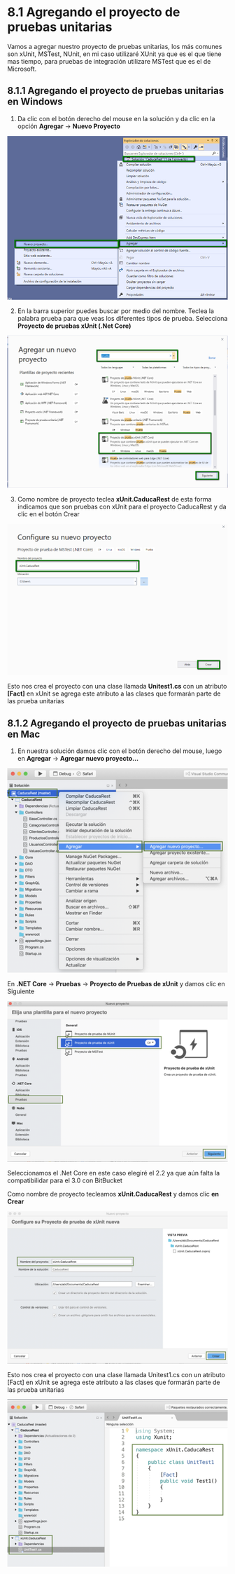 # 8.1 Agregando el proyecto de pruebas unitarias

Vamos a agregar nuestro proyecto de pruebas unitarias, los más comunes son xUnit, MSTest, NUnit, en mi caso utilizaré XUnit ya que es el que tiene mas tiempo, para pruebas de integración utilizare MSTest que es el de Microsoft.

## 8.1.1 Agregando el proyecto de pruebas unitarias en Windows

1. Da clic con el botón derecho del mouse en la solución y da clic en la opción **Agregar** -&gt; **Nuevo Proyecto**

![](../.gitbook/assets/image%20%2862%29.png)

2. En la barra superior puedes buscar por medio del nombre. Teclea la palabra prueba para que veas los diferentes tipos de prueba. Selecciona **Proyecto de pruebas xUnit \(.Net Core\)**

![](../.gitbook/assets/image%20%28148%29.png)

3. Como nombre de proyecto teclea **xUnit.CaducaRest** de esta forma indicamos que son pruebas con xUnit para el proyecto CaducaRest y da clic en el botón Crear

![](../.gitbook/assets/image%20%28263%29.png)

Esto nos crea el proyecto con una clase llamada **Unitest1.cs** con un atributo **\[Fact\]** en xUnit se agrega este atributo a las clases que formarán parte de las prueba unitarias

## 8.1.2 Agregando el proyecto de pruebas unitarias en Mac

1. En nuestra solución damos clic con el botón derecho del mouse, luego en **Agregar** -&gt; **Agregar nuevo proyecto...**

![](../.gitbook/assets/image%20%28112%29.png)

En **.NET Core** -&gt; **Pruebas** -&gt; **Proyecto de Pruebas de xUnit** y damos clic en Siguiente

![](../.gitbook/assets/image%20%28244%29.png)

Seleccionamos el .Net Core en este caso elegiré el 2.2 ya que aún falta la compatibilidar para el 3.0 con BitBucket

Como nombre de proyecto tecleamos **xUnit.CaducaRest** y damos clic **en Crear**

![](../.gitbook/assets/image%20%28123%29.png)

Esto nos crea el proyecto con una clase llamada Unitest1.cs con un atributo \[Fact\] en xUnit se agrega este atributo a las clases que formarán parte de las prueba unitarias

![](../.gitbook/assets/image%20%2865%29.png)


